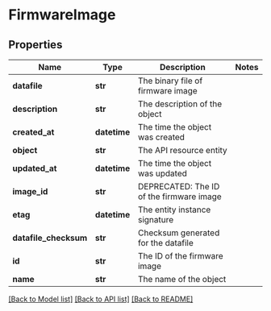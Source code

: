 # FirmwareImage

## Properties
Name | Type | Description | Notes
------------ | ------------- | ------------- | -------------
**datafile** | **str** | The binary file of firmware image | 
**description** | **str** | The description of the object | 
**created_at** | **datetime** | The time the object was created | 
**object** | **str** | The API resource entity | 
**updated_at** | **datetime** | The time the object was updated | 
**image_id** | **str** | DEPRECATED: The ID of the firmware image | 
**etag** | **datetime** | The entity instance signature | 
**datafile_checksum** | **str** | Checksum generated for the datafile | 
**id** | **str** | The ID of the firmware image | 
**name** | **str** | The name of the object | 

[[Back to Model list]](../README.md#documentation-for-models) [[Back to API list]](../README.md#documentation-for-api-endpoints) [[Back to README]](../README.md)


